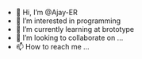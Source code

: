 - 👋 Hi, I’m @Ajay-ER
- 👀 I’m interested in programming
- 🌱 I’m currently learning at brototype
- 💞️ I’m looking to collaborate on ...
- 📫 How to reach me ...

<!---
Ajay-ER/Ajay-ER is a ✨ special ✨ repository because its `README.md` (this file) appears on your GitHub profile.
You can click the Preview link to take a look at your changes.
--->
